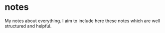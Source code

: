 # notes
My notes about everything. I aim to include here these notes which are well structured and helpful.
